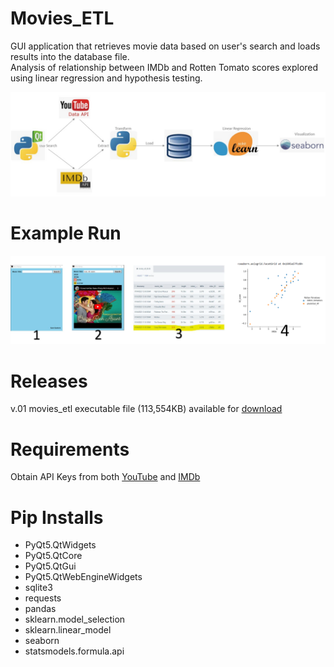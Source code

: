 # Movies_ETL
GUI application that retrieves movie data based on user's search and loads results into the database file. 
<br /> Analysis of relationship between IMDb and Rotten Tomato scores explored using linear regression and hypothesis testing.


![Diagram](Images/block_diagram.jpg)


# Example Run
![Example_Run](Images/example_run.png)


# Releases
v.01 movies_etl executable file (113,554KB) available for [download](https://github.com/SarnSaetern15/Movies_ETL/releases/tag/v01) 


# Requirements
Obtain API Keys from both [YouTube](https://developers.google.com/youtube/) and [IMDb](https://developer.imdb.com/)

# Pip Installs
* PyQt5.QtWidgets
* PyQt5.QtCore
* PyQt5.QtGui
* PyQt5.QtWebEngineWidgets
* sqlite3
* requests
* pandas
* sklearn.model_selection
* sklearn.linear_model
* seaborn
* statsmodels.formula.api
